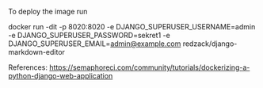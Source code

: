 
To deploy the image run

docker run -dit -p 8020:8020 -e DJANGO_SUPERUSER_USERNAME=admin -e DJANGO_SUPERUSER_PASSWORD=sekret1 -e DJANGO_SUPERUSER_EMAIL=admin@example.com redzack/django-markdown-editor

References: https://semaphoreci.com/community/tutorials/dockerizing-a-python-django-web-application
